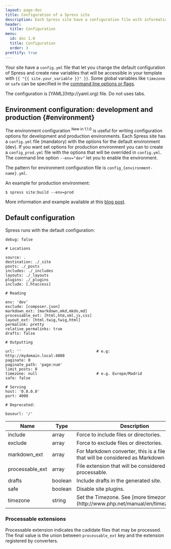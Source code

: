 ```yaml
---
layout: page-doc
title: Configuration of a Spress site
description: Each Spress site have a configuration file with information for generating the site
header:
  title: Configuration
menu:
  id: doc 1.0
  title: Configuration
  order: 3
prettify: true
---
```

Your site have a `config.yml` file that let you change the default configuration
of Spress and create new variables that will be accessible in your template with
`{{ "{{ site.your_variable }}" }}`. Some global variables like `timezone` or 
`safe` can be specified in the [command line options or flags](/docs/how-it-work/#site-build-command).

<div class="panel panel-default">
  <div class="panel-body">
    <div class="row">
        <div class="col-md-1">
            <i class="fa fa-exclamation-triangle fa-3x color-red"></i>
        </div>
        <div class="col-md-11">
            <p markdown="1">
                The configuration is [YAML](http://yaml.org) file. Do not uses
                tabs.
            </p>
        </div>
    </div>
  </div>
</div>

## Environment configuration: development and production {#environment}

The environment configuration <sup><span class="label label-success">New in 1.1.0</span></sup>
is useful for writing configuration options for development and production environments. Each 
Spress site has a `config.yml` file (mandatory) with the options for the default environment (dev).
If you want set options for production environment you can to create a `config_prod.yml` file with
the options that will be overrided in `config.yml`. The command line option `--env="dev"` let you
to enable the environment.

The pattern for environment configuration file is `config_{environment-name}.yml`.

An example for production environment:

```
$ spress site:build --env=prod
```

More information and example available at this [blog post](/news/2014/06/12/new-in-spress-1-1-environment-configurations/).

## Default configuration

Spress runs with the default configuration:

```
debug: false

# Locations

source: .
destination: ./_site
posts: ./_posts
includes: ./_includes
layouts: ./_layouts
plugins: ./_plugins
include: [.htaccess]

# Reading

env: 'dev'
exclude: [composer.json]
markdown_ext: [markdown,mkd,mkdn,md]
processable_ext: [html,htm,xml,js,css]
layout_ext: [html.twig,twig,html]
permalink: pretty
relative_permalinks: true
drafts: false

# Outputting

url: ''                                 # e.g: http://mydomain.local:4000
paginate: 0
paginate_path: 'page:num'
limit_posts: 0
timezone: null                          # e.g. Europe/Madrid
safe: false

# Serving
host: '0.0.0.0'
port: 4000

# Deprecated:

baseurl: '/'
```

<table class="table">
    <thead>
        <tr>
            <th class="col-sm-2">Name</th>
            <th>Type</th>
            <th>Description</th>
        </tr>
    </thead>
    <tbody>
        <tr>
            <td>include</td>
            <td>array</td>
            <td>Force to include files or directories.</td>
        </tr>
        <tr>
            <td>exclude</td>
            <td>array</td>
            <td>Force to exclude files or directories.</td>
        </tr>
        <tr>
            <td>markdown_ext</td>
            <td>array</td>
            <td>
                For Markdown converter, this is a file extension that
                will be considered as Markdown file.
            </td>
        </tr>
        <tr>
            <td>processable_ext</td>
            <td>array</td>
            <td>File extension that will be considered like processable.</td>
        </tr>
        <tr>
            <td>drafts</td>
            <td>boolean</td>
            <td>Include drafts in the generated site.</td>
        </tr>
        <tr>
            <td>safe</span></td>
            <td>boolean</span></td>
            <td>Disable site plugins.</td>
        </tr>
        <tr>
            <td>timezone</td>
            <td>string</td>
            <td markdown="1">
                Set the Timezone. See 
                [more timezones in PHP](http://www.php.net/manual/en/timezones.php).
            </td>
        </tr>
    </tbody>
</table>

### Processable extensions
Processable extension indicates the cadidate files that may be processed.  
The final value is the union between `processable_ext` key and the extension 
registered by converters.